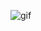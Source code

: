 
![gif](https://user-images.githubusercontent.com/65883912/148669235-f004235c-b64c-4c20-95a6-0527dea36120.gif)


